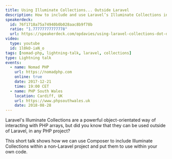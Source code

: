 ```yaml
---
title: Using Illuminate Collections... Outside Laravel
description: How to include and use Laravel’s Illuminate Collections in your non-Laravel PHP projects.
speakerdeck:
  id: 76f1718a75a74940b0b028aac8b9f78b
  ratio: "1.77777777777778"
  url: https://speakerdeck.com/opdavies/using-laravel-collections-dot-dot-dot-outside-laravel-php-south-wales-august-2018
video:
  type: youtube
  id: 1l0kO-iaN_o
tags: [nomad-php, lightning-talk, laravel, collections]
type: Lightning talk
events:
  - name: Nomad PHP
    url: https://nomadphp.com
    online: true
    date: 2017-12-21
    time: 19:00 CET
  - name: PHP South Wales
    location: Cardiff, UK
    url: https://www.phpsouthwales.uk
    date: 2018-08-28
---
```


Laravel's Illuminate Collections are a powerful object-orientated way of interacting with PHP arrays, but did you know that they can be used outside of Laravel, in any PHP project?

This short talk shows how we can use Composer to include Illuminate Collections within a non-Laravel project and put them to use within your own code.
